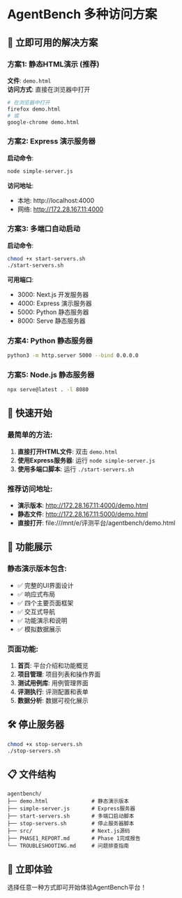 # AgentBench 多种访问方案

## 🎯 立即可用的解决方案

### 方案1: 静态HTML演示 (推荐)
**文件**: `demo.html`  
**访问方式**: 直接在浏览器中打开

```bash
# 在浏览器中打开
firefox demo.html
# 或
google-chrome demo.html
```

### 方案2: Express 演示服务器
**启动命令**:
```bash
node simple-server.js
```
**访问地址**: 
- 本地: http://localhost:4000
- 网络: http://172.28.167.11:4000

### 方案3: 多端口自动启动
**启动命令**:
```bash
chmod +x start-servers.sh
./start-servers.sh
```

**可用端口**:
- 3000: Next.js 开发服务器
- 4000: Express 演示服务器
- 5000: Python 静态服务器
- 8000: Serve 静态服务器

### 方案4: Python 静态服务器
```bash
python3 -m http.server 5000 --bind 0.0.0.0
```

### 方案5: Node.js 静态服务器
```bash
npx serve@latest . -l 8080
```

## 🚀 快速开始

### 最简单的方法:
1. **直接打开HTML文件**: 双击 `demo.html`
2. **使用Express服务器**: 运行 `node simple-server.js`
3. **使用多端口脚本**: 运行 `./start-servers.sh`

### 推荐访问地址:
- **演示版本**: http://172.28.167.11:4000/demo.html
- **静态文件**: http://172.28.167.11:5000/demo.html
- **直接打开**: file:///mnt/e/评测平台/agentbench/demo.html

## 📱 功能展示

### 静态演示版本包含:
- ✅ 完整的UI界面设计
- ✅ 响应式布局
- ✅ 四个主要页面框架
- ✅ 交互式导航
- ✅ 功能演示和说明
- ✅ 模拟数据展示

### 页面功能:
1. **首页**: 平台介绍和功能概览
2. **项目管理**: 项目列表和操作界面
3. **测试用例库**: 用例管理界面
4. **评测执行**: 评测配置和表单
5. **数据分析**: 数据可视化展示

## 🛠️ 停止服务器

```bash
chmod +x stop-servers.sh
./stop-servers.sh
```

## 📋 文件结构

```
agentbench/
├── demo.html              # 静态演示版本
├── simple-server.js       # Express服务器
├── start-servers.sh       # 多端口启动脚本
├── stop-servers.sh        # 停止服务器脚本
├── src/                   # Next.js源码
├── PHASE1_REPORT.md       # Phase 1完成报告
└── TROUBLESHOOTING.md     # 问题排查指南
```

## 🎉 立即体验

选择任意一种方式即可开始体验AgentBench平台！